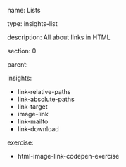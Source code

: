 name: Lists

type: insights-list

description: All about links in HTML

section: 0

parent:

insights:
  - link-relative-paths
  - link-absolute-paths
  - link-target
  - image-link
  - link-mailto
  - link-download

exercise:
  - html-image-link-codepen-exercise
